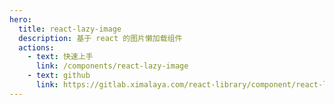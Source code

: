 ```yaml
---
hero:
  title: react-lazy-image
  description: 基于 react 的图片懒加载组件
  actions:
    - text: 快速上手
      link: /components/react-lazy-image
    - text: github
      link: https://gitlab.ximalaya.com/react-library/component/react-lazy-image
---
```

